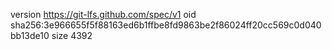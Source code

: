 version https://git-lfs.github.com/spec/v1
oid sha256:3e966655f5f88163ed6b1ffbe8fd9863be2f86024ff20cc569c0d040bb13de10
size 4392
